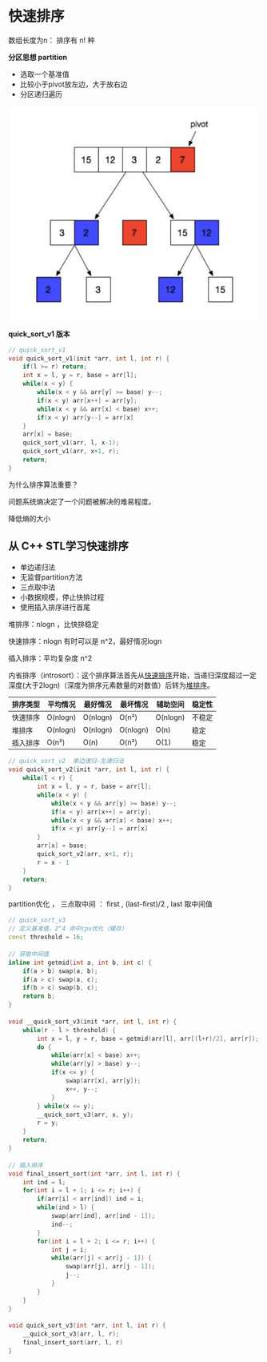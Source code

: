 # 快速排序

数组长度为n： 排序有 n! 种

**分区思想 partition**

* 选取一个基准值
* 比较小于pivot放左边，大于放右边
* 分区递归遍历

![](./1.jpg)

**quick_sort_v1 版本**

``` c++
// quick_sort_v1
void quick_sort_v1(init *arr, int l, int r) {
	if(l >= r) return;
    int x = l, y = r, base = arr[l];
    while(x < y) {
        while(x < y && arr[y] >= base) y--;
        if(x < y) arr[x++] = arr[y];
        while(x < y && arr[x] < base) x++;
        if(x < y) arr[y--] = arr[x]
    }
    arr[x] = base;
    quick_sort_v1(arr, l, x-1);
    quick_sort_v1(arr, x+1, r);
    return;
}
```

为什么排序算法重要？

问题系统熵决定了一个问题被解决的难易程度。

降低熵的大小



## 从 C++ STL学习快速排序

* 单边递归法
* 无监督partition方法
* 三点取中法
* 小数据规模，停止快排过程
* 使用插入排序进行首尾

堆排序：nlogn ，比快排稳定

快速排序：nlogn 有时可以是 n^2，最好情况logn

插入排序：平均复杂度 n^2

内省排序（introsort）：这个排序算法首先从[快速排序](https://baike.baidu.com/item/快速排序)开始，当递归深度超过一定深度(大于2logn)（深度为排序元素数量的对数值）后转为[堆排序](https://baike.baidu.com/item/堆排序)。

| 排序类型 | 平均情况 | 最好情况 | 最坏情况 | 辅助空间 | 稳定性 |
| -------- | -------- | -------- | -------- | -------- | ------ |
| 快速排序 | O(nlogn) | O(nlogn) | O(n²)    | O(nlogn) | 不稳定 |
| 堆排序   | O(nlogn) | O(nlogn) | O(nlogn) | O(n)     | 稳定   |
| 插入排序 | O(n²)    | O(n)     | O(n²)    | O(1)     | 稳定   |

```c++
// quick_sort_v2  单边递归-左递归法
void quick_sort_v2(init *arr, int l, int r) {
	while(l < r) {
        int x = l, y = r, base = arr[l];
        while(x < y) {
            while(x < y && arr[y] >= base) y--;
            if(x < y) arr[x++] = arr[y];
            while(x < y && arr[x] < base) x++;
            if(x < y) arr[y--] = arr[x]
        }
        arr[x] = base;
        quick_sort_v2(arr, x+1, r);
        r = x - 1
    }
    return;
}
```

partition优化 ， 三点取中间 ： first , (last-first)/2 , last 取中间值

```c++
// quick_sort_v3
// 定义基准值，2^4 命中cpu优化（缓存）
const threshold = 16; 

// 获取中间值
inline int getmid(int a, int b, int c) {
	if(a > b) swap(a, b);
    if(a > c) swap(a, c);
    if(b > c) swap(b, c);
    return b;
}

void __quick_sort_v3(init *arr, int l, int r) {
	while(r - l > threshold) {
        int x = l, y = r, base = getmid(arr[l], arr[(l+r)/2], arr[r]);
        do {
            while(arr[x] < base) x++;
            while(arr[y] > base) y--;
            if(x <= y) {
				swap(arr[x], arr[y]);
                x++, y--;
            }
        } while(x <= y);
        __quick_sort_v3(arr, x, y);
        r = y;
    }
    return;
}

// 插入排序
void final_insert_sort(int *arr, int l, int r) {
    int ind = l;
    for(int i = l + 1; i <= r; i++) {
		if(arr[i] < arr[ind]) ind = i;
        while(ind > l) {
            swap(arr[ind], arr[ind - 1]);
            ind--;
        }
        for(int i = l + 2; i <= r; i++) {
            int j = i;
            while(arr[j] < arr[j - 1]) {
                swap(arr[j], arr[j - 1]);
                j--;
            }
        }
    }
}

void quick_sort_v3(int *arr, int l, int r) {
    __quick_sort_v3(arr, l, r);
    final_insert_sort(arr, l, r)
}
```

